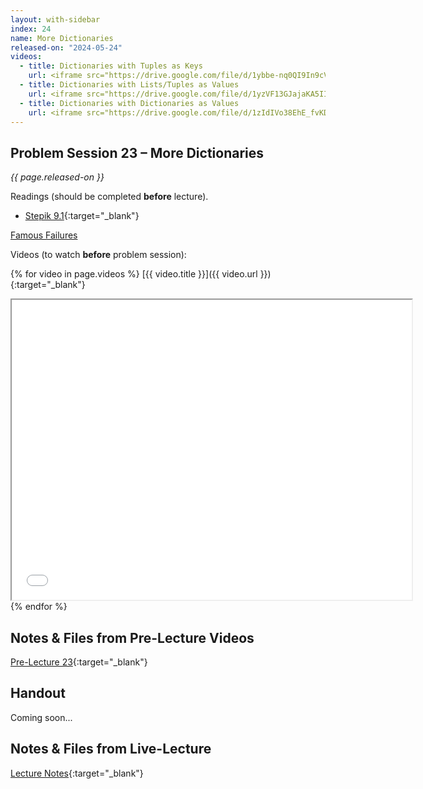 ```yaml
---
layout: with-sidebar
index: 24
name: More Dictionaries
released-on: "2024-05-24"
videos:
  - title: Dictionaries with Tuples as Keys
    url: <iframe src="https://drive.google.com/file/d/1ybbe-nq0QI9In9cVTsV6f5WhgH_8162S/preview" width="640" height="480" allow="autoplay"></iframe>
  - title: Dictionaries with Lists/Tuples as Values
    url: <iframe src="https://drive.google.com/file/d/1yzVF13GJajaKA5IIvpW-V7kYgl5NR9Lu/preview" width="640" height="480" allow="autoplay"></iframe>
  - title: Dictionaries with Dictionaries as Values
    url: <iframe src="https://drive.google.com/file/d/1zIdIVo38EhE_fvKD3J2AnqzE9LypBgae/preview" width="640" height="480" allow="autoplay"></iframe>
---
```


## Problem Session 23 – More Dictionaries

_{{ page.released-on }}_

Readings (should be completed **before** lecture). 
- [Stepik 9.1](https://stepik.org/lesson/567199/step/1?unit=561472){:target="_blank"}

[Famous Failures](https://www.youtube.com/watch?v=zLYECIjmnQs)

Videos (to watch **before** problem session):

{% for video in page.videos %}
[{{ video.title }}]({{ video.url }}){:target="_blank"}

<iframe src="{{ video.url }}/preview" width="640" height="480" allow="autoplay"></iframe>
{% endfor %}

## Notes & Files from Pre-Lecture Videos

[Pre-Lecture 23](https://github.com/ucsd-cse8a-sp24/ucsd-cse8a-sp24.github.io/tree/main/_pre-lectures/lecture-23){:target="_blank"}

## Handout

Coming soon...

## Notes & Files from Live-Lecture

[Lecture Notes](https://drive.google.com/drive/folders/18qMlyK2XcdieanU9IM5k0JXuzytDoaUH?usp=sharing){:target="_blank"}
